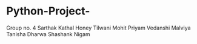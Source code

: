 # Python-Project- 
Group no. 4
Sarthak Kathal
Honey Tilwani
Mohit Priyam
Vedanshi Malviya
Tanisha Dharwa
Shashank Nigam 
